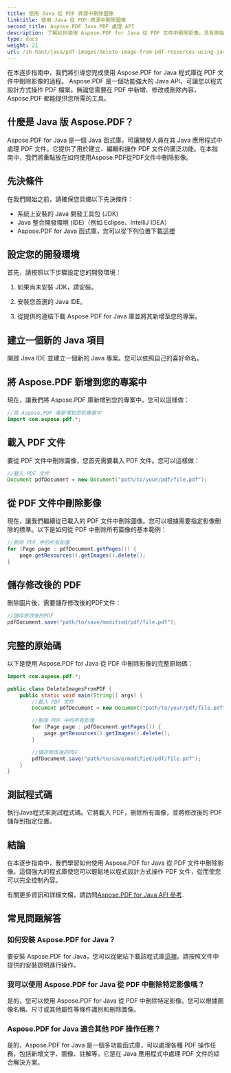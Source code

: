 ```yaml
---
title: 使用 Java 從 PDF 資源中刪除圖像
linktitle: 使用 Java 從 PDF 資源中刪除圖像
second_title: Aspose.PDF Java PDF 處理 API
description: 了解如何使用 Aspose.PDF for Java 從 PDF 文件中刪除影像。具有原始程式碼的逐步指南，可實現高效的 PDF 操作。
type: docs
weight: 21
url: /zh-hant/java/pdf-images/delete-image-from-pdf-resources-using-java/
---
```


在本逐步指南中，我們將引導您完成使用 Aspose.PDF for Java 程式庫從 PDF 文件中刪除影像的過程。 Aspose.PDF 是一個功能強大的 Java API，可讓您以程式設計方式操作 PDF 檔案。無論您需要在 PDF 中新增、修改或刪除內容，Aspose.PDF 都能提供您所需的工具。

## 什麼是 Java 版 Aspose.PDF？

Aspose.PDF for Java 是一個 Java 函式庫，可讓開發人員在其 Java 應用程式中處理 PDF 文件。它提供了用於建立、編輯和操作 PDF 文件的廣泛功能。在本指南中，我們將重點放在如何使用Aspose.PDF從PDF文件中刪除影像。

## 先決條件

在我們開始之前，請確保您具備以下先決條件：

- 系統上安裝的 Java 開發工具包 (JDK)
- Java 整合開發環境 (IDE)（例如 Eclipse、IntelliJ IDEA）
-  Aspose.PDF for Java 函式庫，您可以從下列位置下載[這裡](https://releases.aspose.com/pdf/java/)

## 設定您的開發環境

首先，請按照以下步驟設定您的開發環境：

1. 如果尚未安裝 JDK，請安裝。

2. 安裝您首選的 Java IDE。

3. 從提供的連結下載 Aspose.PDF for Java 庫並將其新增至您的專案。

## 建立一個新的 Java 項目

開啟 Java IDE 並建立一個新的 Java 專案。您可以依照自己的喜好命名。

## 將 Aspose.PDF 新增到您的專案中

現在，讓我們將 Aspose.PDF 庫新增到您的專案中。您可以這樣做：

```java
//將 Aspose.PDF 庫新增到您的專案中
import com.aspose.pdf.*;
```

## 載入 PDF 文件

要從 PDF 文件中刪除圖像，您首先需要載入 PDF 文件。您可以這樣做：

```java
//載入 PDF 文件
Document pdfDocument = new Document("path/to/your/pdf/file.pdf");
```

## 從 PDF 文件中刪除影像

現在，讓我們繼續從已載入的 PDF 文件中刪除圖像。您可以根據需要指定影像刪除的標準。以下是如何從 PDF 中刪除所有圖像的基本範例：

```java
//刪除 PDF 中的所有影像
for (Page page : pdfDocument.getPages()) {
    page.getResources().getImages().delete();
}
```

## 儲存修改後的 PDF

刪除圖片後，需要儲存修改後的PDF文件：

```java
//儲存修改後的PDF
pdfDocument.save("path/to/save/modified/pdf/file.pdf");
```

## 完整的原始碼

以下是使用 Aspose.PDF for Java 從 PDF 中刪除影像的完整原始碼：

```java
import com.aspose.pdf.*;

public class DeleteImagesFromPDF {
    public static void main(String[] args) {
        //載入 PDF 文件
        Document pdfDocument = new Document("path/to/your/pdf/file.pdf");

        //刪除 PDF 中的所有影像
        for (Page page : pdfDocument.getPages()) {
            page.getResources().getImages().delete();
        }

        //儲存修改後的PDF
        pdfDocument.save("path/to/save/modified/pdf/file.pdf");
    }
}
```

## 測試程式碼

執行Java程式來測試程式碼。它將載入 PDF，刪除所有圖像，並將修改後的 PDF 儲存到指定位置。

## 結論

在本逐步指南中，我們學習如何使用 Aspose.PDF for Java 從 PDF 文件中刪除影像。這個強大的程式庫使您可以輕鬆地以程式設計方式操作 PDF 文件，從而使您可以完全控制內容。

有關更多資訊和詳細文檔，請訪問[Aspose.PDF for Java API 參考](https://reference.aspose.com/pdf/java/).

## 常見問題解答

### 如何安裝 Aspose.PDF for Java？

要安裝 Aspose.PDF for Java，您可以從網站下載該程式庫[這裡](https://releases.aspose.com/pdf/java/)。請按照文件中提供的安裝說明進行操作。

### 我可以使用 Aspose.PDF for Java 從 PDF 中刪除特定影像嗎？

是的，您可以使用 Aspose.PDF for Java 從 PDF 中刪除特定影像。您可以根據圖像名稱、尺寸或其他屬性等條件識別和刪除圖像。

### Aspose.PDF for Java 適合其他 PDF 操作任務？

是的，Aspose.PDF for Java 是一個多功能函式庫，可以處理各種 PDF 操作任務，包括新增文字、圖像、註解等。它是在 Java 應用程式中處理 PDF 文件的綜合解決方案。